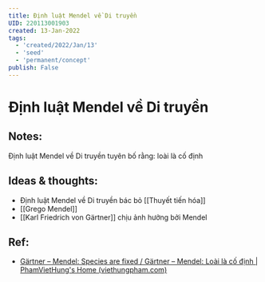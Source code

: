 ```yaml
---
title: Định luật Mendel về Di truyền
UID: 220113001903
created: 13-Jan-2022
tags:
  - 'created/2022/Jan/13'
  - 'seed'
  - 'permanent/concept'
publish: False
---
```

# Định luật Mendel về Di truyền

## Notes:
Định luật Mendel về Di truyền tuyên bố rằng: loài là cố định

## Ideas & thoughts:
- Định luật Mendel về Di truyền bác bỏ [[Thuyết tiến hóa]]
- [[Grego Mendel]]
- [[Karl Friedrich von Gärtner]] chịu ảnh hưởng bởi Mendel

## Ref:
- [Gärtner – Mendel: Species are fixed / Gärtner – Mendel: Loài là cố định | PhamVietHung's Home (viethungpham.com)](https://viethungpham.com/2021/08/21/gartner-mendel-species-are-fixed-gartner-mendel-loai-la-co-dinh/)
